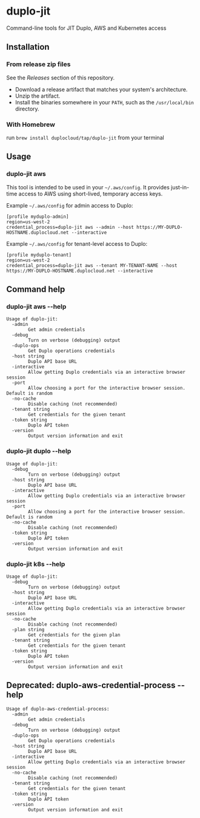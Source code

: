 # duplo-jit
Command-line tools for JIT Duplo, AWS and Kubernetes access

## Installation

### From release zip files

See the *Releases* section of this repository.

- Download a release artifact that matches your system's architecture.
- Unzip the artifact.
- Install the binaries somewhere in your `PATH`, such as the `/usr/local/bin` directory.

### With Homebrew

run `brew install duplocloud/tap/duplo-jit` from your terminal

## Usage

### duplo-jit aws

This tool is intended to be used in your `~/.aws/config`.  It provides just-in-time access to AWS using short-lived, temporary access keys.

Example `~/.aws/config` for admin access to Duplo:

```
[profile myduplo-admin]
region=us-west-2
credential_process=duplo-jit aws --admin --host https://MY-DUPLO-HOSTNAME.duplocloud.net --interactive
```

Example `~/.aws/config` for tenant-level access to Duplo:

```
[profile myduplo-tenant]
region=us-west-2
credential_process=duplo-jit aws --tenant MY-TENANT-NAME --host https://MY-DUPLO-HOSTNAME.duplocloud.net --interactive
```

## Command help

### duplo-jit aws --help

```
Usage of duplo-jit:
  -admin
    	Get admin credentials
  -debug
    	Turn on verbose (debugging) output
  -duplo-ops
    	Get Duplo operations credentials
  -host string
    	Duplo API base URL
  -interactive
    	Allow getting Duplo credentials via an interactive browser session
  -port
    	Allow choosing a port for the interactive browser session. Default is random
  -no-cache
    	Disable caching (not recommended)
  -tenant string
    	Get credentials for the given tenant
  -token string
    	Duplo API token
  -version
    	Output version information and exit
```

### duplo-jit duplo --help

```
Usage of duplo-jit:
  -debug
    	Turn on verbose (debugging) output
  -host string
    	Duplo API base URL
  -interactive
    	Allow getting Duplo credentials via an interactive browser session
  -port
    	Allow choosing a port for the interactive browser session. Default is random
  -no-cache
    	Disable caching (not recommended)
  -token string
    	Duplo API token
  -version
    	Output version information and exit
```

### duplo-jit k8s --help

```
Usage of duplo-jit:
  -debug
    	Turn on verbose (debugging) output
  -host string
    	Duplo API base URL
  -interactive
    	Allow getting Duplo credentials via an interactive browser session
  -no-cache
    	Disable caching (not recommended)
  -plan string
    	Get credentials for the given plan
  -tenant string
    	Get credentials for the given tenant
  -token string
    	Duplo API token
  -version
    	Output version information and exit
```

## Deprecated: duplo-aws-credential-process --help

```
Usage of duplo-aws-credential-process:
  -admin
    	Get admin credentials
  -debug
    	Turn on verbose (debugging) output
  -duplo-ops
    	Get Duplo operations credentials
  -host string
    	Duplo API base URL
  -interactive
    	Allow getting Duplo credentials via an interactive browser session
  -no-cache
    	Disable caching (not recommended)
  -tenant string
    	Get credentials for the given tenant
  -token string
    	Duplo API token
  -version
    	Output version information and exit
```
